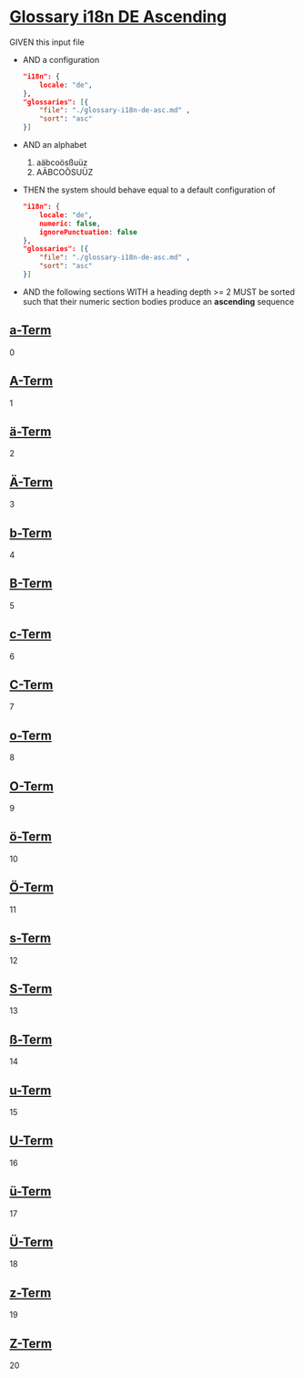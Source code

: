 # [Glossary i18n DE Ascending](#glossary-i18n-de-ascending)

GIVEN this input file

*   AND a configuration

    ```json
    "i18n": {
        locale: "de",
    },
    "glossaries": [{
        "file": "./glossary-i18n-de-asc.md" ,
        "sort": "asc"
    }]
    ```

*   AND an alphabet
    1.  aäbcoösßuüz
    2.  AÄBCOÖSUÜZ

*   THEN the system should behave equal to a default configuration of

    ```json
    "i18n": {
        locale: "de",
        numeric: false,
        ignorePunctuation: false
    },
    "glossaries": [{
        "file": "./glossary-i18n-de-asc.md" ,
        "sort": "asc"
    }]
    ```

*   AND the following sections WITH a heading depth >= 2 MUST be sorted such that their numeric section bodies produce an **ascending** sequence

## [a-Term](#a-term)

0

## [A-Term](#a-term-1)

1

## [ä-Term](#ä-term)

2

## [Ä-Term](#ä-term-1)

3

## [b-Term](#b-term)

4

## [B-Term](#b-term-1)

5

## [c-Term](#c-term)

6

## [C-Term](#c-term-1)

7

## [o-Term](#o-term)

8

## [O-Term](#o-term-1)

9

## [ö-Term](#ö-term)

10

## [Ö-Term](#ö-term-1)

11

## [s-Term](#s-term)

12

## [S-Term](#s-term-1)

13

## [ß-Term](#ß-term)

14

## [u-Term](#u-term)

15

## [U-Term](#u-term-1)

16

## [ü-Term](#ü-term)

17

## [Ü-Term](#ü-term-1)

18

## [z-Term](#z-term)

19

## [Z-Term](#z-term-1)

20
